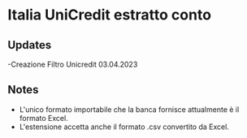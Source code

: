 
# Italia UniCredit estratto conto

## Updates

-Creazione Filtro Unicredit 03.04.2023

## Notes

- L'unico formato importabile che la banca fornisce attualmente è il formato Excel.
- L'estensione accetta anche il formato .csv convertito da Excel.


